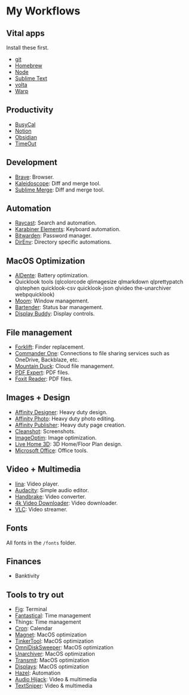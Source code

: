 # My Workflows

## Vital apps

Install these first.

- [git](https://git-scm.com/)
- [Homebrew](https://brew.sh/)
- [Node](https://nodejs.org/en)
- [Sublime Text](https://www.sublimetext.com/)
- [volta](https://volta.sh/)
- [Warp](https://www.warp.dev/)

## Productivity

- [BusyCal](https://www.busymac.com/busycal/)
- [Notion](https://www.notion.so/)
- [Obsidian](https://obsidian.md/)
- [TimeOut](https://apps.apple.com/us/app/time-out-break-reminders/id402592703?mt=12)

## Development

- [Brave](https://brave.com/): Browser.
- [Kaleidoscope](https://kaleidoscope.app/): Diff and merge tool.
- [Sublime Merge](https://www.sublimemerge.com/): Diff and merge tool.

## Automation

- [Raycast](https://www.raycast.com/): Search and automation.
- [Karabiner Elements](https://karabiner-elements.pqrs.org/): Keyboard automation.
- [Bitwarden](https://bitwarden.com/): Password manager.
- [DirEnv](https://direnv.net/): Directory specific automations.

## MacOS Optimization

- [AlDente](https://apphousekitchen.com/): Battery optimization.
- Quicklook tools (qlcolorcode qlimagesize qlmarkdown qlprettypatch qlstephen quicklook-csv quicklook-json qlvideo the-unarchiver webpquicklook)
- [Moom](https://manytricks.com/moom/): Window management.
- [Bartender](https://www.macbartender.com): Status bar management.
- [Display Buddy](https://displaybuddy.app): Display controls.

## File management

- [Forklift](https://binarynights.com): Finder replacement.
- [Commander One](https://mac.eltima.com/file-manager.html): Connections to file sharing services such as OneDrive, Backblaze, etc.
- [Mountain Duck](https://mountainduck.io/): Cloud file management.
- [PDF Expert](https://pdfexpert.com/): PDF files.
- [Foxit Reader](https://www.foxit.com/pdf-reader/): PDF files.

## Images + Design

- [Affinity Designer](https://affinity.serif.com/en-us/designer/): Heavy duty design.
- [Affinity Photo](https://affinity.serif.com/en-us/photo/): Heavy duty photo editing.
- [Affinity Publisher](https://affinity.serif.com/en-us/publisher/): Heavy duty page creation.
- [Cleanshot](https://cleanshot.com/): Screenshots.
- [ImageOptim](https://imageoptim.com/): Image optimization.
- [Live Home 3D](https://www.livehome3d.com/mac/live-home-3d): 3D Home/Floor Plan design.
- [Microsoft Office](https://www.microsoft.com/en-us/microsoft-365/mac/microsoft-365-for-mac): Office tools.

## Video + Multimedia

- [Iina](https://iina.io/): Video player.
- [Audacity](https://www.audacityteam.org/): Simple audio editor.
- [Handbrake](https://handbrake.fr/): Video converter.
- [4k Video Downloader](https://www.4kdownload.com/products/videodownloader-41): Video downloader.
- [VLC](https://www.videolan.org/vlc/): Video streamer.

## Fonts

All fonts in the `/fonts` folder.

## Finances

- Banktivity

## Tools to try out

- [Fig](https://fig.io): Terminal
- [Fantastical](https://flexibits.com): Time management
- Things: Time management
- [Cron](https://cron.com): Calendar
- [Magnet](https://magnet.crowdcafe.com): MacOS optimization
- [TinkerTool](http://www.bresink.com/osx/0TinkerTool/screenshots.html): MacOS optimization
- [OmniDiskSweeper](https://www.omnigroup.com/more): MacOS optimization
- [Unarchiver](https://theunarchiver.com): MacOS optimization
- [Transmit](https://panic.com/transmit/): MacOS optimization
- [Displays](https://www.jibapps.com/apps/displays/): MacOS optimization
- [Hazel](https://www.noodlesoft.com): Automation
- [Audio Hijack](https://rogueamoeba.com/audiohijack/): Video & multimedia
- [TextSniper](https://apps.apple.com/us/app/textsniper-ocr-simplified/id1528890965?mt=12&uo=4): Video & multimedia
